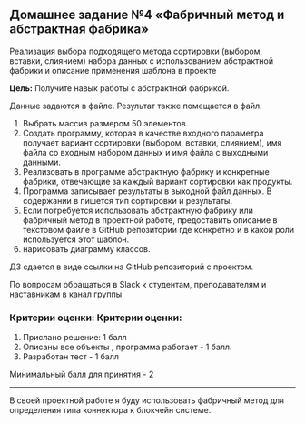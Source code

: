 ## Домашнее задание №4 «Фабричный метод и абстрактная фабрика»

Реализация выбора подходящего метода сортировки (выбором, вставки, слиянием) набора данных с использованием абстрактной фабрики и описание применения шаблона в проекте

**Цель:** Получите навык работы с абстрактной фабрикой.

Данные задаются в файле. Результат также помещается в файл.

1. Выбрать массив размером 50 элементов.
2. Создать программу, которая в качестве входного параметра получает вариант сортировки (выбором, вставки, слиянием), имя файла со входным набором данных и имя файла с выходными данными.
3. Реализовать в программе абстрактную фабрику и конкретные фабрики, отвечающие за каждый вариант сортировки как продукты.
4. Программа записывает результаты в выходной файл данных. В содержании в пишется тип сортировки и результаты.
5. Если потребуется использовать абстрактную фабрику или фабричный метод в проектной работе, предоставить описание в текстовом файле в GitHub репозитории где конкретно и в какой роли используется этот шаблон.
6. нарисовать диаграмму классов.

ДЗ сдается в виде ссылки на GitHub репозиторий с проектом.

По вопросам обращаться в Slack к студентам, преподавателям и наставникам в канал группы

### Критерии оценки: Критерии оценки:
1. Прислано решение: 1 балл
2. Описаны все объекты , программа работает - 1 балл.
3. Разработан тест - 1 балл

Минимальный балл для принятия - 2

---

В своей проектной работе я буду использовать фабричный метод для определения типа коннектора к блокчейн системе.
